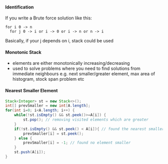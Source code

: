 #### Identification
If you write a Brute force solution like this:
```
for i 0 -> n
  for j 0 -> i or i -> 0 or i -> n or n -> i
```
Basically, if your j depends on i, stack could be used

#### Monotonic Stack
- elements are either monotonically increasing/decreasing
- used to solve problems where you need to find solutions from immediate neighbours e.g. next smaller/greater element, max area of histogram, stock span problem etc

#### Nearest Smaller Element
```java
Stack<Integer> st = new Stack<>();
int[] prevSmaller = new int[A.length];
for(int i=0; i<A.length; i++) {
    while(!st.isEmpty() && st.peek()>=A[i]) {
        st.pop(); // removing visited elements which are greater  
    } 
    if(!st.isEmpty() && st.peek() < A[i]){ // found the nearest smaller element
        prevSmaller[i] = st.peek();
    } else {
        prevSmaller[i] = -1; // found no element smaller 
    }
    st.push(A[i]);      
}
```
